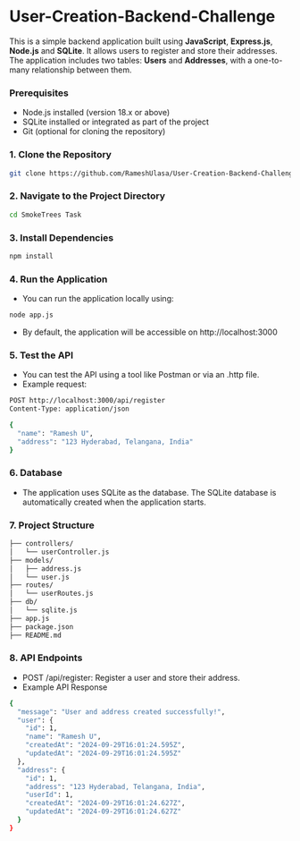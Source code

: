 # User-Creation-Backend-Challenge
This is a simple backend application built using **JavaScript**, **Express.js**, **Node.js** and **SQLite**. It allows users to register and store their addresses. The application includes two tables: **Users** and **Addresses**, with a one-to-many relationship between them.

### Prerequisites
- Node.js installed (version 18.x or above)
- SQLite installed or integrated as part of the project
- Git (optional for cloning the repository)

### 1. Clone the Repository

```bash
git clone https://github.com/RameshUlasa/User-Creation-Backend-Challenge.git
```
### 2. Navigate to the Project Directory

```bash
cd SmokeTrees Task
```
### 3. Install Dependencies
```bash
npm install
```
### 4. Run the Application
- You can run the application locally using:
```bash
node app.js
```
- By default, the application will be accessible on http://localhost:3000

### 5. Test the API
- You can test the API using a tool like Postman or via an .http file.
- Example request:
```bash
POST http://localhost:3000/api/register
Content-Type: application/json

{
  "name": "Ramesh U",
  "address": "123 Hyderabad, Telangana, India"
}
```
### 6. Database
- The application uses SQLite as the database. The SQLite database is automatically created when the application starts.

### 7. Project Structure
```bash
├── controllers/
│   └── userController.js
├── models/
│   ├── address.js
│   └── user.js
├── routes/
│   └── userRoutes.js
├── db/
│   └── sqlite.js
├── app.js
├── package.json
├── README.md
```
### 8. API Endpoints
- POST /api/register: Register a user and store their address.
- Example API Response
```bash
{
  "message": "User and address created successfully!",
  "user": {
    "id": 1,
    "name": "Ramesh U",
    "createdAt": "2024-09-29T16:01:24.595Z",
    "updatedAt": "2024-09-29T16:01:24.595Z"
  },
  "address": {
    "id": 1,
    "address": "123 Hyderabad, Telangana, India",
    "userId": 1,
    "createdAt": "2024-09-29T16:01:24.627Z",
    "updatedAt": "2024-09-29T16:01:24.627Z"
  }
}
```






